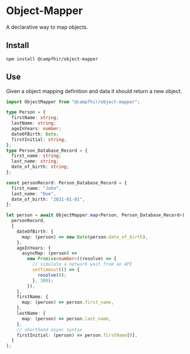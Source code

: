 # Object-Mapper

A declarative way to map objects.

## Install

`npm install @campfhir/object-mapper`

## Use

Given a object mapping definition and data it should return a new object.

```typescript
import ObjectMapper from "@campfhir/object-mapper";

type Person = {
  firstName: string;
  lastName: string;
  ageInYears: number;
  dateOfBirth: Date;
  firstInitial: string;
};
type Person_Database_Record = {
  first_name: string;
  last_name: string;
  date_of_birth: string;
};

const personRecord: Person_Database_Record = {
  first_name: "John",
  last_name: "Doe",
  date_of_birth: "2021-01-01",
};

let person = await ObjectMapper.map<Person, Person_Database_Record>(
  personRecord,
  {
    dateOfBirth: {
      map: (person) => new Date(person.date_of_birth),
    },
    ageInYears: {
      asyncMap: (person) =>
        new Promise<number>((resolve) => {
          // simulate a network wait from an API
          setTimeout(() => {
            resolve(0);
          }, 300);
        }),
    },
    firstName: {
      map: (person) => person.first_name,
    },
    lastName: {
      map: (person) => person.last_name,
    },
    // shorthand async syntax
    firstInitial: (person) => person.firstName[0],
  }
);
```
